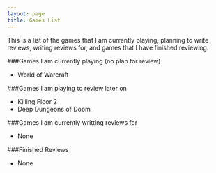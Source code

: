 ```yaml
---
layout: page
title: Games List
---
```


This is a list of the games that I am currently playing, planning to write reviews, writing reviews for, and games that I have finished reviewing.

###Games I am currently playing (no plan for review)
+ World of Warcraft

###Games I am playing to review later on
+ Killing Floor 2
+ Deep Dungeons of Doom 

###Games I am currently writting reviews for
+ None

###Finished Reviews 
+ None